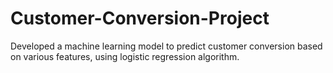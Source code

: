 # Customer-Conversion-Project
Developed a machine learning model to predict customer conversion based on various features, using logistic regression algorithm.
